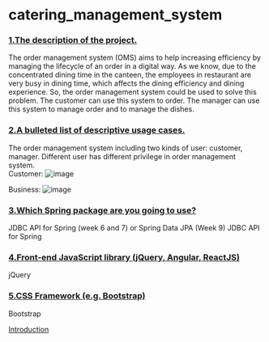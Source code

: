 # catering_management_system

### [1.The description of the project.]()

The order management system (OMS) aims to help increasing efficiency by managing the lifecycle of an order in a digital way. As we know, due to the concentrated dining time in the canteen, the employees in restaurant are very busy in dining time, which affects the dining efficiency and dining experience. So, the order management system could be used to solve this problem. The customer can use this system to order. The manager can use this system to manage order and to manage the dishes. 

### [2.A bulleted list of descriptive usage cases.]()

The order management system including two kinds of user: customer, manager. Different user has different privilege in order management system.  
Customer:
![image](https://github.com/ling67/catering_management_system/blob/main/image/customer_usercase.png)

Business: 
![image](https://github.com/ling67/catering_management_system/blob/main/image/business_usercase.png)

### [3.Which Spring package are you going to use?]()
JDBC API for Spring (week 6 and 7) or Spring Data JPA (Week 9)
JDBC API for Spring
    
### [4.Front-end JavaScript library (jQuery, Angular, ReactJS)]()
jQuery

### [5.CSS Framework (e.g. Bootstrap)]()
Bootstrap
  
[Introduction](https://github.com/ling67/catering_management_system/blob/main/Catering%20Management.pdf)

